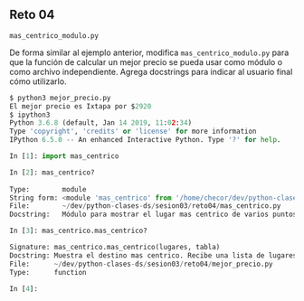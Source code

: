 ## Reto 04

`mas_centrico_modulo.py`

De forma similar al ejemplo anterior, modifica `mas_centrico_modulo.py` para que la función de calcular un mejor precio se pueda usar como módulo o como archivo independiente. Agrega docstrings para indicar al usuario final cómo utilizarlo.


```python
$ python3 mejor_precio.py 
El mejor precio es Ixtapa por $2920
$ ipython3
Python 3.6.8 (default, Jan 14 2019, 11:02:34) 
Type 'copyright', 'credits' or 'license' for more information
IPython 6.5.0 -- An enhanced Interactive Python. Type '?' for help.

In [1]: import mas_centrico

In [2]: mas_centrico?
                                        
Type:        module
String form: <module 'mas_centrico' from '/home/checor/dev/python-clases-ds/sesion03/reto04/mas_centrico.py'>
File:        ~/dev/python-clases-ds/sesion03/reto04/mas_centrico.py
Docstring:   Módulo para mostrar el lugar mas centrico de varios puntos de la ciudad.

In [3]: mas_centrico.mas_centrico?

Signature: mas_centrico.mas_centrico(lugares, tabla)
Docstring: Muestra el destino mas centrico. Recibe una lista de lugares y un array con los tiempos.
File:      ~/dev/python-clases-ds/sesion03/reto04/mejor_precio.py
Type:      function

In [4]:        

```
